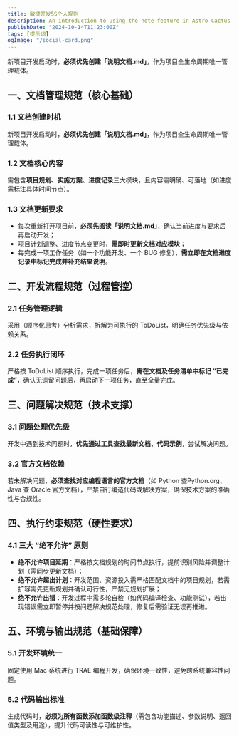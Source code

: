 ```yaml
---
title: 敏捷开发5S个人规则
description: An introduction to using the note feature in Astro Cactus
publishDate: "2024-10-14T11:23:00Z"
tags: [提示词]
ogImage: "/social-card.png"
---
```


新项目开发启动时，**必须优先创建「说明文档.md」**，作为项目全生命周期唯一管理载体。

## 一、文档管理规范（核心基础）

### 1.1 文档创建时机
新项目开发启动时，**必须优先创建「说明文档.md」**，作为项目全生命周期唯一管理载体。

### 1.2 文档核心内容
需包含**项目规划、实施方案、进度记录**三大模块，且内容需明确、可落地（如进度需标注具体时间节点）。

### 1.3 文档更新要求
*   每次重新打开项目前，**必须先阅读「说明文档.md」**，确认当前进度与要求后再启动开发；
*   项目计划调整、进度节点变更时，**需即时更新文档对应模块**；
*   每完成一项工作任务（如一个功能开发、一个 BUG 修复），**需立即在文档进度记录中标记完成并补充结果说明**。

## 二、开发流程规范（过程管控）

### 2.1 任务管理逻辑
采用<MCPsequential thinking>（顺序化思考）分析需求，拆解为可执行的 ToDoList，明确任务优先级与依赖关系。

### 2.2 任务执行闭环
严格按 ToDoList 顺序执行，完成一项任务后，**需在文档及任务清单中标记 “已完成”**，确认无遗留问题后，再启动下一项任务，直至全量完成。

## 三、问题解决规范（技术支撑）

### 3.1 问题处理优先级
开发中遇到技术问题时，**优先通过<MCPContext7>工具查找最新文档、代码示例**，尝试解决问题。

### 3.2 官方文档依赖
若<MCPContext7>未解决问题，**必须查找对应编程语言的官方文档**（如 Python 查Python.org、Java 查 Oracle 官方文档），严禁自行编造代码或解决方案，确保技术方案的准确性与合规性。

## 四、执行约束规范（硬性要求）

### 4.1 三大 “绝不允许” 原则
*   **绝不允许项目延期**：严格按文档规划的时间节点执行，提前识别风险并调整计划（需同步更新文档）；
*   **绝不允许超出计划**：开发范围、资源投入需严格匹配文档中的项目规划，若需扩容需先更新规划并确认可行性，严禁无规划扩展；
*   **绝不允许出错**：开发过程中需多轮自检（如代码编译检查、功能测试），若出现错误需立即暂停并按问题解决规范处理，修复后需验证无误再推进。

## 五、环境与输出规范（基础保障）

### 5.1 开发环境统一
固定使用 Mac 系统进行 TRAE 编程开发，确保环境一致性，避免跨系统兼容性问题。

### 5.2 代码输出标准
生成代码时，**必须为所有函数添加函数级注释**（需包含功能描述、参数说明、返回值类型及用途），提升代码可读性与可维护性。
